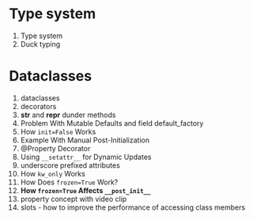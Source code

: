 # Type system

1. Type system
2. Duck typing

# Dataclasses

1. dataclasses
2. decorators
3. **str** and **repr** dunder methods
4. Problem With Mutable Defaults and field default_factory
5. How `init=False` Works
6. Example With Manual Post-Initialization
7. @Property Decorator
8. Using `__setattr__` for Dynamic Updates
9. underscore prefixed attributes
10. How `kw_only` Works
11. How Does `frozen=True` Work?
12. **How `frozen=True` Affects `__post_init__`**
13. property concept with video clip
14. slots - how to improve the performance of accessing class members
